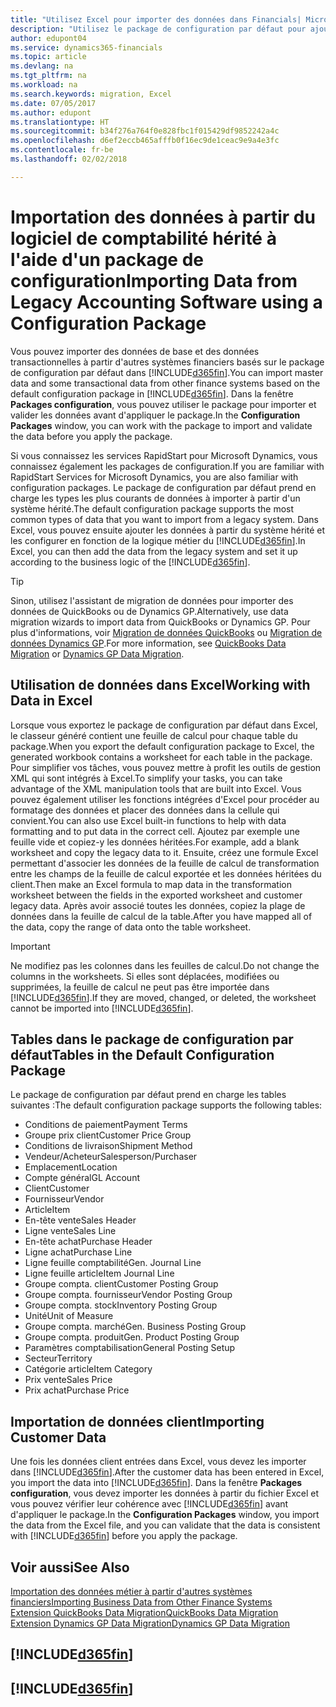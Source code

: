 ```yaml
---
title: "Utilisez Excel pour importer des données dans Financials| Microsoft Docs"
description: "Utilisez le package de configuration par défaut pour ajouter des données client dans Excel et les importer ensuite dans Finance and Operations, Business edition."
author: edupont04
ms.service: dynamics365-financials
ms.topic: article
ms.devlang: na
ms.tgt_pltfrm: na
ms.workload: na
ms.search.keywords: migration, Excel
ms.date: 07/05/2017
ms.author: edupont
ms.translationtype: HT
ms.sourcegitcommit: b34f276a764f0e828fbc1f015429df9852242a4c
ms.openlocfilehash: d6ef2eccb465afffb0f16ec9de1ceac9e9a4e3fc
ms.contentlocale: fr-be
ms.lasthandoff: 02/02/2018

---
```

# <a name="importing-data-from-legacy-accounting-software-using-a-configuration-package"></a><span data-ttu-id="633de-103">Importation des données à partir du logiciel de comptabilité hérité à l'aide d'un package de configuration</span><span class="sxs-lookup"><span data-stu-id="633de-103">Importing Data from Legacy Accounting Software using a Configuration Package</span></span>
<span data-ttu-id="633de-104">Vous pouvez importer des données de base et des données transactionnelles à partir d'autres systèmes financiers basés sur le package de configuration par défaut dans [!INCLUDE[d365fin](includes/d365fin_md.md)].</span><span class="sxs-lookup"><span data-stu-id="633de-104">You can import master data and some transactional data from other finance systems based on the default configuration package in [!INCLUDE[d365fin](includes/d365fin_md.md)].</span></span> <span data-ttu-id="633de-105">Dans la fenêtre **Packages configuration**, vous pouvez utiliser le package pour importer et valider les données avant d'appliquer le package.</span><span class="sxs-lookup"><span data-stu-id="633de-105">In the **Configuration Packages** window, you can work with the package to import and validate the data before you apply the package.</span></span>  

<span data-ttu-id="633de-106">Si vous connaissez les services RapidStart pour Microsoft Dynamics, vous connaissez également les packages de configuration.</span><span class="sxs-lookup"><span data-stu-id="633de-106">If you are familiar with RapidStart Services for Microsoft Dynamics, you are also familiar with configuration packages.</span></span> <span data-ttu-id="633de-107">Le package de configuration par défaut prend en charge les types les plus courants de données à importer à partir d'un système hérité.</span><span class="sxs-lookup"><span data-stu-id="633de-107">The default configuration package supports the most common types of data that you want to import from a legacy system.</span></span> <span data-ttu-id="633de-108">Dans Excel, vous pouvez ensuite ajouter les données à partir du système hérité et les configurer en fonction de la logique métier du [!INCLUDE[d365fin](includes/d365fin_md.md)].</span><span class="sxs-lookup"><span data-stu-id="633de-108">In Excel, you can then add the data from the legacy system and set it up according to the business logic of the [!INCLUDE[d365fin](includes/d365fin_md.md)].</span></span>  

> [!TIP]  
>   <span data-ttu-id="633de-109">Sinon, utilisez l'assistant de migration de données pour importer des données de QuickBooks ou de Dynamics GP.</span><span class="sxs-lookup"><span data-stu-id="633de-109">Alternatively, use data migration wizards to import data from QuickBooks or Dynamics GP.</span></span> <span data-ttu-id="633de-110">Pour plus d'informations, voir [Migration de données QuickBooks](ui-extensions-quickbooks-data-migration.md) ou [Migration de données Dynamics GP](ui-extensions-dynamicsgp-data-migration.md).</span><span class="sxs-lookup"><span data-stu-id="633de-110">For more information, see [QuickBooks Data Migration](ui-extensions-quickbooks-data-migration.md) or [Dynamics GP Data Migration](ui-extensions-dynamicsgp-data-migration.md).</span></span>  

## <a name="working-with-data-in-excel"></a><span data-ttu-id="633de-111">Utilisation de données dans Excel</span><span class="sxs-lookup"><span data-stu-id="633de-111">Working with Data in Excel</span></span>
<span data-ttu-id="633de-112">Lorsque vous exportez le package de configuration par défaut dans Excel, le classeur généré contient une feuille de calcul pour chaque table du package.</span><span class="sxs-lookup"><span data-stu-id="633de-112">When you export the default configuration package to Excel, the generated workbook contains a worksheet for each table in the package.</span></span> <span data-ttu-id="633de-113">Pour simplifier vos tâches, vous pouvez mettre à profit les outils de gestion XML qui sont intégrés à Excel.</span><span class="sxs-lookup"><span data-stu-id="633de-113">To simplify your tasks, you can take advantage of the XML manipulation tools that are built into Excel.</span></span> <span data-ttu-id="633de-114">Vous pouvez également utiliser les fonctions intégrées d'Excel pour procéder au formatage des données et placer des données dans la cellule qui convient.</span><span class="sxs-lookup"><span data-stu-id="633de-114">You can also use Excel built-in functions to help with data formatting and to put data in the correct cell.</span></span> <span data-ttu-id="633de-115">Ajoutez par exemple une feuille vide et copiez-y les données héritées.</span><span class="sxs-lookup"><span data-stu-id="633de-115">For example, add a blank worksheet and copy the legacy data to it.</span></span> <span data-ttu-id="633de-116">Ensuite, créez une formule Excel permettant d'associer les données de la feuille de calcul de transformation entre les champs de la feuille de calcul exportée et les données héritées du client.</span><span class="sxs-lookup"><span data-stu-id="633de-116">Then make an Excel formula to map data in the transformation worksheet between the fields in the exported worksheet and customer legacy data.</span></span> <span data-ttu-id="633de-117">Après avoir associé toutes les données, copiez la plage de données dans la feuille de calcul de la table.</span><span class="sxs-lookup"><span data-stu-id="633de-117">After you have mapped all of the data, copy the range of data onto the table worksheet.</span></span>  

> [!IMPORTANT]  
>  <span data-ttu-id="633de-118">Ne modifiez pas les colonnes dans les feuilles de calcul.</span><span class="sxs-lookup"><span data-stu-id="633de-118">Do not change the columns in the worksheets.</span></span> <span data-ttu-id="633de-119">Si elles sont déplacées, modifiées ou supprimées, la feuille de calcul ne peut pas être importée dans [!INCLUDE[d365fin](includes/d365fin_md.md)].</span><span class="sxs-lookup"><span data-stu-id="633de-119">If they are moved, changed, or deleted, the worksheet cannot be imported into [!INCLUDE[d365fin](includes/d365fin_md.md)].</span></span>

## <a name="tables-in-the-default-configuration-package"></a><span data-ttu-id="633de-120">Tables dans le package de configuration par défaut</span><span class="sxs-lookup"><span data-stu-id="633de-120">Tables in the Default Configuration Package</span></span>
<span data-ttu-id="633de-121">Le package de configuration par défaut prend en charge les tables suivantes :</span><span class="sxs-lookup"><span data-stu-id="633de-121">The default configuration package supports the following tables:</span></span>

-   <span data-ttu-id="633de-122">Conditions de paiement</span><span class="sxs-lookup"><span data-stu-id="633de-122">Payment Terms</span></span>
-   <span data-ttu-id="633de-123">Groupe prix client</span><span class="sxs-lookup"><span data-stu-id="633de-123">Customer Price Group</span></span>
-   <span data-ttu-id="633de-124">Conditions de livraison</span><span class="sxs-lookup"><span data-stu-id="633de-124">Shipment Method</span></span>
-   <span data-ttu-id="633de-125">Vendeur/Acheteur</span><span class="sxs-lookup"><span data-stu-id="633de-125">Salesperson/Purchaser</span></span>
-   <span data-ttu-id="633de-126">Emplacement</span><span class="sxs-lookup"><span data-stu-id="633de-126">Location</span></span>
-   <span data-ttu-id="633de-127">Compte général</span><span class="sxs-lookup"><span data-stu-id="633de-127">GL Account</span></span>
-   <span data-ttu-id="633de-128">Client</span><span class="sxs-lookup"><span data-stu-id="633de-128">Customer</span></span>
-   <span data-ttu-id="633de-129">Fournisseur</span><span class="sxs-lookup"><span data-stu-id="633de-129">Vendor</span></span>
-   <span data-ttu-id="633de-130">Article</span><span class="sxs-lookup"><span data-stu-id="633de-130">Item</span></span>
-   <span data-ttu-id="633de-131">En-tête vente</span><span class="sxs-lookup"><span data-stu-id="633de-131">Sales Header</span></span>
-   <span data-ttu-id="633de-132">Ligne vente</span><span class="sxs-lookup"><span data-stu-id="633de-132">Sales Line</span></span>
-   <span data-ttu-id="633de-133">En-tête achat</span><span class="sxs-lookup"><span data-stu-id="633de-133">Purchase Header</span></span>
-   <span data-ttu-id="633de-134">Ligne achat</span><span class="sxs-lookup"><span data-stu-id="633de-134">Purchase Line</span></span>
-   <span data-ttu-id="633de-135">Ligne feuille comptabilité</span><span class="sxs-lookup"><span data-stu-id="633de-135">Gen. Journal Line</span></span>
-   <span data-ttu-id="633de-136">Ligne feuille article</span><span class="sxs-lookup"><span data-stu-id="633de-136">Item Journal Line</span></span>
-   <span data-ttu-id="633de-137">Groupe compta. client</span><span class="sxs-lookup"><span data-stu-id="633de-137">Customer Posting Group</span></span>
-   <span data-ttu-id="633de-138">Groupe compta. fournisseur</span><span class="sxs-lookup"><span data-stu-id="633de-138">Vendor Posting Group</span></span>
-   <span data-ttu-id="633de-139">Groupe compta. stock</span><span class="sxs-lookup"><span data-stu-id="633de-139">Inventory Posting Group</span></span>
-   <span data-ttu-id="633de-140">Unité</span><span class="sxs-lookup"><span data-stu-id="633de-140">Unit of Measure</span></span>
-   <span data-ttu-id="633de-141">Groupe compta. marché</span><span class="sxs-lookup"><span data-stu-id="633de-141">Gen. Business Posting Group</span></span>
-   <span data-ttu-id="633de-142">Groupe compta. produit</span><span class="sxs-lookup"><span data-stu-id="633de-142">Gen. Product Posting Group</span></span>
-   <span data-ttu-id="633de-143">Paramètres comptabilisation</span><span class="sxs-lookup"><span data-stu-id="633de-143">General Posting Setup</span></span>
-   <span data-ttu-id="633de-144">Secteur</span><span class="sxs-lookup"><span data-stu-id="633de-144">Territory</span></span>
-   <span data-ttu-id="633de-145">Catégorie article</span><span class="sxs-lookup"><span data-stu-id="633de-145">Item Category</span></span>
-   <span data-ttu-id="633de-146">Prix vente</span><span class="sxs-lookup"><span data-stu-id="633de-146">Sales Price</span></span>
-   <span data-ttu-id="633de-147">Prix achat</span><span class="sxs-lookup"><span data-stu-id="633de-147">Purchase Price</span></span>

## <a name="importing-customer-data"></a><span data-ttu-id="633de-148">Importation de données client</span><span class="sxs-lookup"><span data-stu-id="633de-148">Importing Customer Data</span></span>
<span data-ttu-id="633de-149">Une fois les données client entrées dans Excel, vous devez les importer dans [!INCLUDE[d365fin](includes/d365fin_md.md)].</span><span class="sxs-lookup"><span data-stu-id="633de-149">After the customer data has been entered in Excel, you import the data into [!INCLUDE[d365fin](includes/d365fin_md.md)].</span></span> <span data-ttu-id="633de-150">Dans la fenêtre **Packages configuration**, vous devez importer les données à partir du fichier Excel et vous pouvez vérifier leur cohérence avec [!INCLUDE[d365fin](includes/d365fin_md.md)] avant d'appliquer le package.</span><span class="sxs-lookup"><span data-stu-id="633de-150">In the **Configuration Packages** window, you import the data from the Excel file, and you can validate that the data is consistent with [!INCLUDE[d365fin](includes/d365fin_md.md)] before you apply the package.</span></span>

## <a name="see-also"></a><span data-ttu-id="633de-151">Voir aussi</span><span class="sxs-lookup"><span data-stu-id="633de-151">See Also</span></span>
[<span data-ttu-id="633de-152">Importation des données métier à partir d'autres systèmes financiers</span><span class="sxs-lookup"><span data-stu-id="633de-152">Importing Business Data from Other Finance Systems</span></span>](upload-data.md)  
[<span data-ttu-id="633de-153">Extension QuickBooks Data Migration</span><span class="sxs-lookup"><span data-stu-id="633de-153">QuickBooks Data Migration</span></span>](ui-extensions-quickbooks-data-migration.md)  
[<span data-ttu-id="633de-154">Extension Dynamics GP Data Migration</span><span class="sxs-lookup"><span data-stu-id="633de-154">Dynamics GP Data Migration</span></span>](ui-extensions-dynamicsgp-data-migration.md)  

## [!INCLUDE[d365fin](includes/free_trial_md.md)]  
## [!INCLUDE[d365fin](includes/training_link_md.md)]

